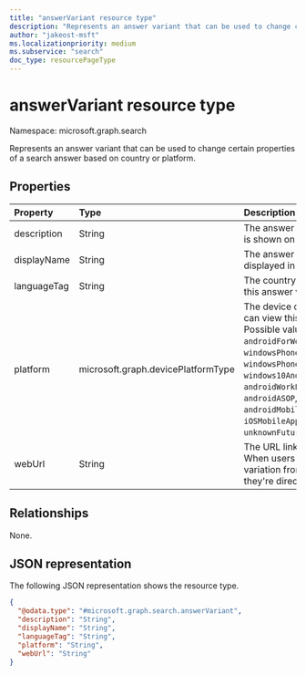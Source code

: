 ```yaml
---
title: "answerVariant resource type"
description: "Represents an answer variant that can be used to change certain properties of a search answer based on country or platform."
author: "jakeost-msft"
ms.localizationpriority: medium
ms.subservice: "search"
doc_type: resourcePageType
---
```


# answerVariant resource type

Namespace: microsoft.graph.search

Represents an answer variant that can be used to change certain properties of a search answer based on country or platform.

## Properties

|Property|Type|Description|
|:---|:---|:---|
|description|String|The answer variation description that is shown on the search results page.|
|displayName|String|The answer variation name that is displayed in search results.|
|languageTag|String|The country or region that can view this answer variation.|
|platform|microsoft.graph.devicePlatformType|The device or operating system that can view this answer variation. Possible values are: `android`, `androidForWork`, `ios`, `macOS`, `windowsPhone81`, `windowsPhone81AndLater`, `windows10AndLater`, `androidWorkProfile`, `unknown`, `androidASOP`, `androidMobileApplicationManagement`, `iOSMobileApplicationManagement`, `unknownFutureValue`.|
|webUrl|String|The URL link for the answer variation. When users select this answer variation from the search results, they're directed to the specified URL.|

## Relationships

None.

## JSON representation

The following JSON representation shows the resource type.

<!-- {
  "blockType": "resource",
  "@odata.type": "microsoft.graph.search.answerVariant"
}
-->
``` json
{
  "@odata.type": "#microsoft.graph.search.answerVariant",
  "description": "String",
  "displayName": "String",
  "languageTag": "String",
  "platform": "String",
  "webUrl": "String"
}
```
